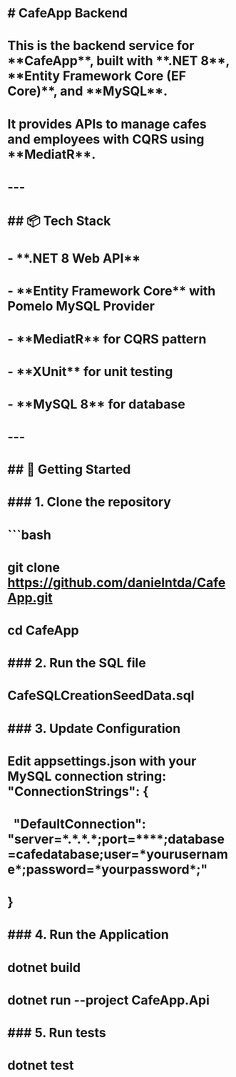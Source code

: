 # \# CafeApp Backend

# 

# This is the backend service for \*\*CafeApp\*\*, built with \*\*.NET 8\*\*, \*\*Entity Framework Core (EF Core)\*\*, and \*\*MySQL\*\*.  

# It provides APIs to manage cafes and employees with CQRS using \*\*MediatR\*\*.

# 

# ---

# 

# \## 📦 Tech Stack

# \- \*\*.NET 8 Web API\*\*

# \- \*\*Entity Framework Core\*\* with Pomelo MySQL Provider

# \- \*\*MediatR\*\* for CQRS pattern

# \- \*\*XUnit\*\* for unit testing

# \- \*\*MySQL 8\*\* for database

# 

# ---

# 

# \## 🚀 Getting Started

# 

# \### 1. Clone the repository

# ```bash

# git clone https://github.com/danielntda/CafeApp.git

# cd CafeApp





# \### 2. Run the SQL file 

# CafeSQLCreationSeedData.sql





# \### 3. Update Configuration

Edit appsettings.json with your MySQL connection string:
"ConnectionStrings": {
===

# &nbsp; "DefaultConnection": "server=\*.\*.\*.\*;port=\*\*\*\*;database=cafedatabase;user=\*yourusername\*;password=\*yourpassword\*;"

# }





# \### 4. Run the Application

# dotnet build

# dotnet run --project CafeApp.Api





# \### 5. Run tests

# dotnet test







